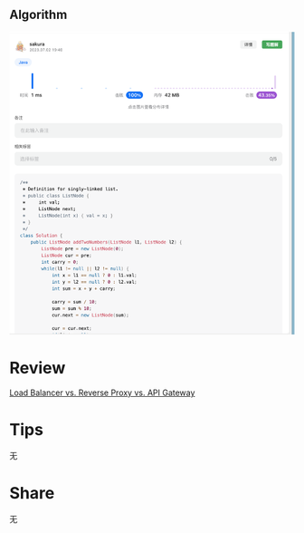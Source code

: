 ## Algorithm
![yueqingming-2023-07-02-lc](../../../images/temp/yueqingming-2023-07-02-lc.png)

# Review
[Load Balancer vs. Reverse Proxy vs. API Gateway](https://medium.com/geekculture/load-balancer-vs-reverse-proxy-vs-api-gateway-e9ec5809180c)


# Tips
无

# Share
无